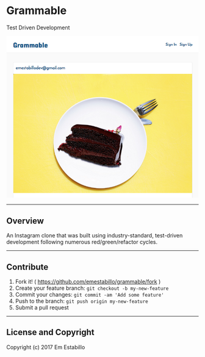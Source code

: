 # Grammable

Test Driven Development

![grammable](app/assets/images/grammable.png)

---

## Overview

 An Instagram clone that was built using industry-standard, test-driven development following numerous red/green/refactor cycles.

---

## Contribute

1. Fork it! ( https://github.com/emestabillo/grammable/fork )
2. Create your feature branch: `git checkout -b my-new-feature`
3. Commit your changes: `git commit -am 'Add some feature'`
4. Push to the branch: `git push origin my-new-feature`
5. Submit a pull request

---

## License and Copyright

Copyright (c) 2017 Em Estabillo